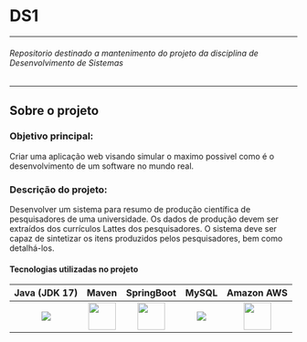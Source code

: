 # DS1
---
###### Repositorio destinado a mantenimento do projeto da disciplina de Desenvolvimento de Sistemas
---
## Sobre o projeto
### Objetivo principal:
Criar uma aplicação web visando simular o maximo possivel como é o desenvolvimento de um software no mundo real.

### Descrição do projeto:
Desenvolver um sistema para resumo de produção científica de pesquisadores de uma universidade. Os dados de produção devem ser extraídos dos currículos Lattes dos
pesquisadores. O sistema deve ser capaz de sintetizar os itens produzidos pelos
pesquisadores, bem como detalhá-los.

#### Tecnologias utilizadas no projeto

| Java (JDK 17)      | Maven | SpringBoot | MySQL | Amazon AWS
| :-----------: | :-----------: | :-----------: | :-----------: |  :-----------:
| <a href="https://jdk.java.net/17/" target="_blank"><img src="https://img.icons8.com/color/48/000000/java-coffee-cup-logo--v1.png" target="_blank"/> </a>   | <a href="https://maven.apache.org/download.cgi" target="_blank"> <img src="https://img.icons8.com/ios/50/e74c3c/maven-ios.png" width="48px"/> </a>      | <a href="https://spring.io/projects/spring-boot" target="_blank"> <img src="https://img.icons8.com/color/48/spring-logo.png" width="48px"/> </a> | <a href="https://www.mysql.com/" target="_blank"> <img src="https://img.icons8.com/color/48/my-sql.png"/></a> | <a href="https://aws.amazon.com/pt" target="_blank"> <img src="https://img.icons8.com/color/48/amazon-web-services.png" width="48"/> </a>
